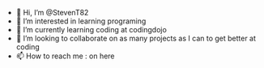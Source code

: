 - 👋 Hi, I’m @StevenT82
- 👀 I’m interested in learning programing
- 🌱 I’m currently learning coding at codingdojo
- 💞️ I’m looking to collaborate on as many projects as I can to get better at coding
- 📫 How to reach me : on here

<!---
StevenT82/StevenT82 is a ✨ special ✨ repository because its `README.md` (this file) appears on your GitHub profile.
You can click the Preview link to take a look at your changes.
--->
